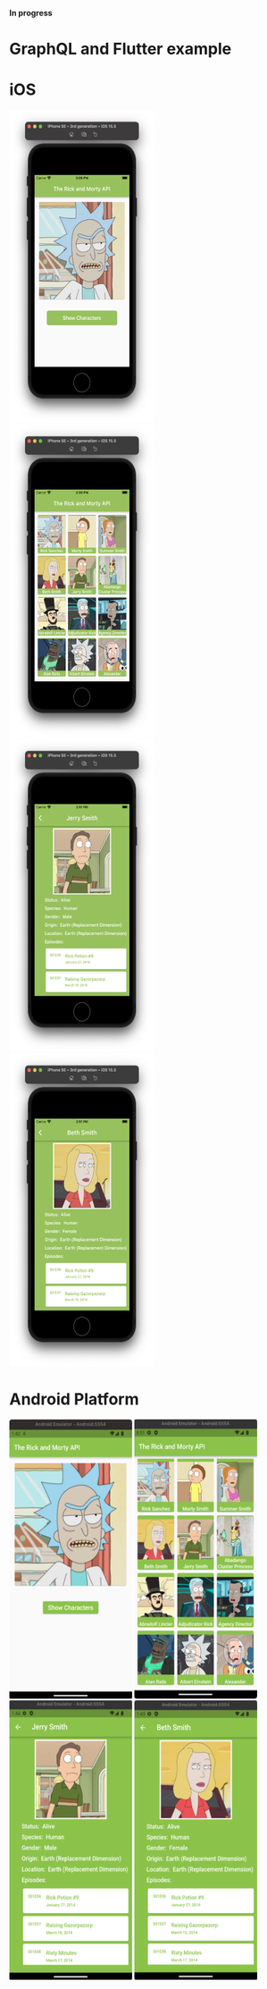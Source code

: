 **In progress**
# GraphQL and Flutter example

# iOS

<p align="left">
<img src="https://github.com/CodingFlutter/flutter_graphql/blob/main/assets/pics/ios_pic1.png" width="260" height="560" hspace="0"/> 
<img src="https://github.com/CodingFlutter/flutter_graphql/blob/main/assets/pics/ios_pic2.png" width="260" height="560" hspace="0"/>
<img src="https://github.com/CodingFlutter/flutter_graphql/blob/main/assets/pics/ios_pic3.png" width="260" height="560" hspace="0"/> 
<img src="https://github.com/CodingFlutter/flutter_graphql/blob/main/assets/pics/ios_pic4.png" width="260" height="560" hspace="0"/>
</p>

# Android Platform

<p align="left">
<img src="https://github.com/CodingFlutter/flutter_graphql/blob/main/assets/pics/and_pic1.png" width="220" height="500"/> 
<img src="https://github.com/CodingFlutter/flutter_graphql/blob/main/assets/pics/and_pic2.png" width="220" height="500"/>
<img src="https://github.com/CodingFlutter/flutter_graphql/blob/main/assets/pics/and_pic3.png" width="220" height="500"/> 
<img src="https://github.com/CodingFlutter/flutter_graphql/blob/main/assets/pics/and_pic4.png" width="220" height="500"/>
</p>
